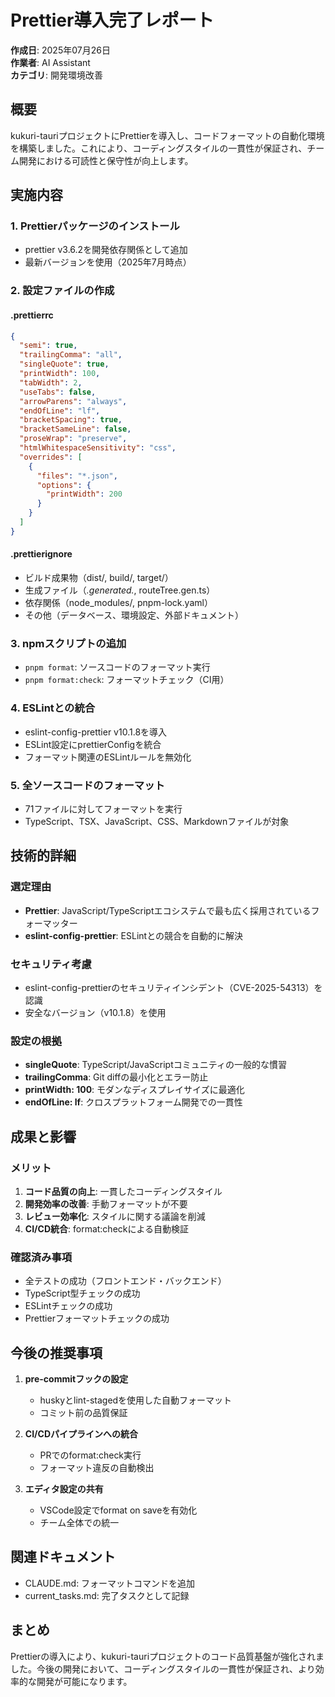 # Prettier導入完了レポート

**作成日**: 2025年07月26日  
**作業者**: AI Assistant  
**カテゴリ**: 開発環境改善

## 概要

kukuri-tauriプロジェクトにPrettierを導入し、コードフォーマットの自動化環境を構築しました。これにより、コーディングスタイルの一貫性が保証され、チーム開発における可読性と保守性が向上します。

## 実施内容

### 1. Prettierパッケージのインストール
- prettier v3.6.2を開発依存関係として追加
- 最新バージョンを使用（2025年7月時点）

### 2. 設定ファイルの作成

#### .prettierrc
```json
{
  "semi": true,
  "trailingComma": "all",
  "singleQuote": true,
  "printWidth": 100,
  "tabWidth": 2,
  "useTabs": false,
  "arrowParens": "always",
  "endOfLine": "lf",
  "bracketSpacing": true,
  "bracketSameLine": false,
  "proseWrap": "preserve",
  "htmlWhitespaceSensitivity": "css",
  "overrides": [
    {
      "files": "*.json",
      "options": {
        "printWidth": 200
      }
    }
  ]
}
```

#### .prettierignore
- ビルド成果物（dist/, build/, target/）
- 生成ファイル（*.generated.*, routeTree.gen.ts）
- 依存関係（node_modules/, pnpm-lock.yaml）
- その他（データベース、環境設定、外部ドキュメント）

### 3. npmスクリプトの追加
- `pnpm format`: ソースコードのフォーマット実行
- `pnpm format:check`: フォーマットチェック（CI用）

### 4. ESLintとの統合
- eslint-config-prettier v10.1.8を導入
- ESLint設定にprettierConfigを統合
- フォーマット関連のESLintルールを無効化

### 5. 全ソースコードのフォーマット
- 71ファイルに対してフォーマットを実行
- TypeScript、TSX、JavaScript、CSS、Markdownファイルが対象

## 技術的詳細

### 選定理由
- **Prettier**: JavaScript/TypeScriptエコシステムで最も広く採用されているフォーマッター
- **eslint-config-prettier**: ESLintとの競合を自動的に解決

### セキュリティ考慮
- eslint-config-prettierのセキュリティインシデント（CVE-2025-54313）を認識
- 安全なバージョン（v10.1.8）を使用

### 設定の根拠
- **singleQuote**: TypeScript/JavaScriptコミュニティの一般的な慣習
- **trailingComma**: Git diffの最小化とエラー防止
- **printWidth: 100**: モダンなディスプレイサイズに最適化
- **endOfLine: lf**: クロスプラットフォーム開発での一貫性

## 成果と影響

### メリット
1. **コード品質の向上**: 一貫したコーディングスタイル
2. **開発効率の改善**: 手動フォーマットが不要
3. **レビュー効率化**: スタイルに関する議論を削減
4. **CI/CD統合**: format:checkによる自動検証

### 確認済み事項
- 全テストの成功（フロントエンド・バックエンド）
- TypeScript型チェックの成功
- ESLintチェックの成功
- Prettierフォーマットチェックの成功

## 今後の推奨事項

1. **pre-commitフックの設定**
   - huskyとlint-stagedを使用した自動フォーマット
   - コミット前の品質保証

2. **CI/CDパイプラインへの統合**
   - PRでのformat:check実行
   - フォーマット違反の自動検出

3. **エディタ設定の共有**
   - VSCode設定でformat on saveを有効化
   - チーム全体での統一

## 関連ドキュメント
- CLAUDE.md: フォーマットコマンドを追加
- current_tasks.md: 完了タスクとして記録

## まとめ

Prettierの導入により、kukuri-tauriプロジェクトのコード品質基盤が強化されました。今後の開発において、コーディングスタイルの一貫性が保証され、より効率的な開発が可能になります。